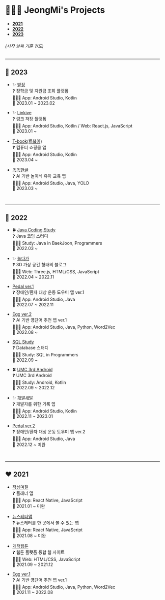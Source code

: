 # 👩🏻‍💻 JeongMi's Projects
- [**2021**](#%EF%B8%8F-2021)  
- [**2022**](#-2022)  
- [**2023**](#-2023)  
###### (시작 날짜 기준 연도)

---

## 💛 2023
- ✨ [받장](https://github.com/EnoughKK/UMC_badjang_Android)  
❓ 장학금 및 지원금 조회 플랫폼  
👩🏻‍💻 App: Android Studio, Kotlin  
📅 2023.01 ~ 2023.02  

- ✨ [Linkive](https://github.com/jung0115/Linkive_AOS)  
❓ 링크 저장 플랫폼  
👩🏻‍💻 App: Android Studio, Kotlin / Web: React.js, JavaScript  
📅 2023.01 ~  

- [T-book(트북이)](https://github.com/ddwwon/T-book_AOS)  
❓ 컴퓨터 쇼핑몰 앱  
👩🏻‍💻 App: Android Studio, Kotlin  
📅 2023.04 ~  

- [똑똑한글](https://github.com/jung0115/Thock-Thock-Hangeul)  
❓ AI 기반 놀이식 유아 교육 앱  
👩🏻‍💻 App: Android Studio, Java, YOLO  
📅 2023.03 ~  

<br/>

---
## 🧡 2022
- 🍀 [Java Coding Study](https://github.com/jung0115/heo-goo-joe-0306)  
❓ Java 코딩 스터디  
👩🏻‍💻 Study: Java in BaekJoon, Programmers  
📅 2022.03 ~  

- ✨ [놀다가](https://github.com/yahoo557/bibimbap)  
❓ 3D 가상 공간 형태의 블로그  
👩🏻‍💻 Web: Three.js, HTML/CSS, JavaScript  
📅 2022.04 ~ 2022.11  

- [Pedal ver.1](https://github.com/jung0115/pedal_sports_app)  
❓ 장애인/환자 대상 운동 도우미 앱 ver.1  
👩🏻‍💻 App: Android Studio, Java  
📅 2022.07 ~ 2022.11  

- [Egg ver.2](https://github.com/jung0115/Egg_EnglishApp)  
❓ AI 기반 영단어 추천 앱 ver.1  
👩🏻‍💻 App: Android Studio, Java, Python, Word2Vec  
📅 2022.08 ~  

- [SQL Study](https://github.com/jung0115/db-study)  
❓ Database 스터디  
👩🏻‍💻 Study: SQL in Programmers  
📅 2022.09 ~  

- 🍀 [UMC 3rd Android](https://github.com/jung0115/UMC-Android-Study)  
❓ UMC 3rd Android  
👩🏻‍💻 Study: Android, Kotlin   
📅 2022.09 ~ 2022.12  

- ✨ [개발새발](https://github.com/ddwwon/Gaebal_Saebal_AOS_Ver.2)  
❓ 개발자를 위한 기록 앱  
👩🏻‍💻 App: Android Studio, Kotlin  
📅 2022.11 ~ 2023.01  

- [Pedal ver.2](https://github.com/jung0115/pedal_sports_app_ver.2)  
❓ 장애인/환자 대상 운동 도우미 앱 ver.2  
👩🏻‍💻 App: Android Studio, Java  
📅 2022.12 ~ 미완  

<br/>
  
---
## ❤️ 2021
- [작심며칠](https://github.com/13wjdgk/jsmc01)  
❓ 플래너 앱  
👩🏻‍💻 App: React Native, JavaScript  
📅 2021.01 ~ 미완  

- [뉴스레터앱](https://github.com/jung0115/Incomplete-projects/tree/main/3.NewsLetterApp)  
❓ 뉴스레터를 한 곳에서 볼 수 있는 앱  
👩🏻‍💻 App: React Native, JavaScript  
📅 2021.08 ~ 미완   

- [개척웹툰](https://github.com/ddwwon/2021-WEBTOON-Platform-dev)  
❓ 웹툰 플랫폼 통합 웹 사이트  
👩🏻‍💻 Web: HTML/CSS, JavaScript  
📅 2021.09 ~ 2021.12   

- [Egg ver.1](https://github.com/jung0115/English_App)  
❓ AI 기반 영단어 추천 앱 ver.1  
👩🏻‍💻 App: Android Studio, Java, Python, Word2Vec  
📅 2021.11 ~ 2022.08   
